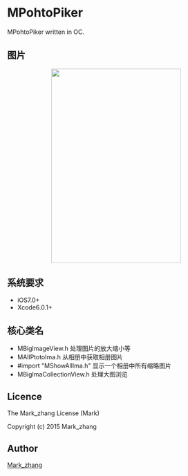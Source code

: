 MPohtoPiker
==================

MPohtoPiker  written in OC.



## 图片
<p align="center" >
<img src="http://cdn.cocimg.com/bbs/attachment/postcate/topic/16/313856_189_d5ad143753317993e1cf9770cfa00.gif" width="300" height="450"/>
</p>

## 系统要求
* iOS7.0+
* Xcode6.0.1+

## 核心类名
* MBigImageView.h 处理图片的放大缩小等
* MAllPtotoIma.h  从相册中获取相册图片
* #import "MShowAllIma.h" 显示一个相册中所有缩略图片
* MBigImaCollectionView.h 处理大图浏览

## Licence

The Mark_zhang License (Mark)

Copyright (c) 2015 Mark_zhang

## Author

[Mark_zhang](https://github.com/zhangli4659507)